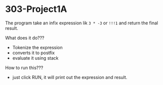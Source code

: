 # 303-Project1A

The program take an infix expression lik  `3 * -3` or `!!!1` and return the final result. 

What does it do???
- Tokenize the expression
- converts it to postfix
- evaluate it using stack

How to run this???
- just click RUN, it will print out the expression and result. 
